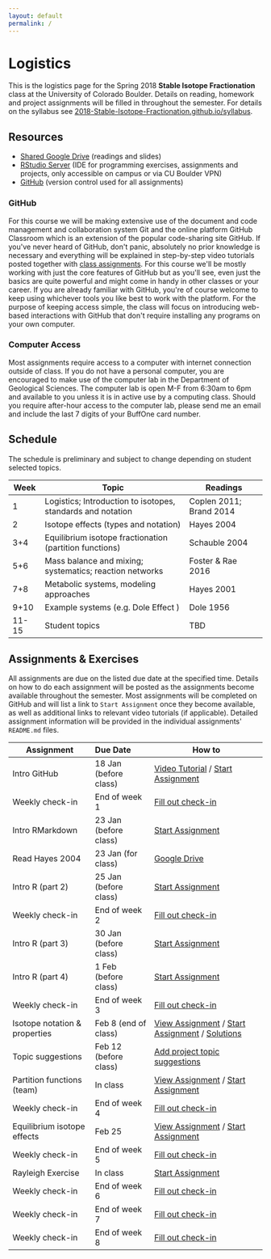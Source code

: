 ```yaml
---
layout: default
permalink: /
---
```


# Logistics

This is the logistics page for the Spring 2018 **Stable Isotope Fractionation** class at the University of Colorado Boulder. Details on reading, homework and project assignments will be filled in throughout the semester. For details on the syllabus see [2018-Stable-Isotope-Fractionation.github.io/syllabus](https://2018-Stable-Isotope-Fractionation.github.io/syllabus).

## Resources

 - [Shared Google Drive](https://goo.gl/yYxMR1) (readings and slides)
 - [RStudio Server](moab.colorado.edu:8787) (IDE for programming exercises, assignments and projects, only accessible on campus or via CU Boulder VPN)
 - [GitHub](https://github.com/) (version control used for all assignments)

### GitHub

For this course we will be making extensive use of the document and code management and collaboration system Git and the online platform GitHub Classroom which is an extension of the popular code-sharing site GitHub. If you've never heard of GitHub, don't panic, absolutely no prior knowledge is necessary and everything will be explained in step-by-step video tutorials posted together with [class assignments](https://2018-Stable-Isotope-Fractionation.github.io/schedule/#assignments). For this course we'll be mostly working with just the core features of GitHub but as you'll see, even just the basics are quite powerful and might come in handy in other classes or your career. If you are already familiar with GitHub, you're of course welcome to keep using whichever tools you like best to work with the platform. For the purpose of keeping access simple, the class will focus on introducing web-based interactions with GitHub that don't require installing any programs on your own computer.

### Computer Access

Most assignments require access to a computer with internet connection outside of class. If you do not have a personal computer, you are encouraged to make use of the computer lab in the Department of Geological Sciences. The computer lab is open M-F from 6:30am to 6pm and available to you unless it is in active use by a computing class. Should you require after-hour access to the computer lab, please send me an email and include the last 7 digits of your BuffOne card number.

## Schedule

The schedule is preliminary and subject to change depending on student selected topics.

Week  | Topic                                                       | Readings
------|-------------------------------------------------------------|------------------------
1     | Logistics; Introduction to isotopes, standards and notation | Coplen 2011; Brand 2014
2     | Isotope effects (types and notation)                        | Hayes 2004
3+4   | Equilibrium isotope fractionation (partition functions)     | Schauble 2004
5+6   | Mass balance and mixing; systematics; reaction networks     | Foster & Rae 2016
7+8   | Metabolic systems, modeling approaches                      | Hayes 2001
9+10  | Example systems (e.g. Dole Effect )                         | Dole 1956
11-15 | Student topics                                              | TBD

## Assignments & Exercises

All assignments are due on the listed due date at the specified time. Details on how to do each assignment will be posted as the assignments become available throughout the semester. Most assignments will be completed on GitHub and will list a link to `Start Assignment` once they become available, as well as additional links to relevant video tutorials (if applicable). Detailed assignment information will be provided in the individual assignments' `README.md` files.


| Assignment                    | Due Date              | How to                                                                                                                                      |
|-------------------------------|:----------------------|---------------------------------------------------------------------------------------------------------------------------------------------|
| Intro GitHub                  | 18 Jan (before class) | [Video Tutorial](https://youtu.be/bRkpm1LTpkY) / [Start Assignment](https://classroom.github.com/a/wAvQp94F)                                |
| Weekly check-in               | End of week 1         | [Fill out check-in](https://goo.gl/forms/HRXTCgUi8AwLEMRr1)                                                                                 |
| Intro RMarkdown               | 23 Jan (before class) | [Start Assignment](https://classroom.github.com/a/2u8l1Z_E)                                                                                 |
| Read Hayes 2004               | 23 Jan (for class)    | [Google Drive](https://goo.gl/yYxMR1)                                                                                                       |
| Intro R (part 2)              | 25 Jan (before class) | [Start Assignment](https://classroom.github.com/a/fO619WiO)                                                                                 |
| Weekly check-in               | End of week 2         | [Fill out check-in](https://goo.gl/forms/dlvbqVdMwBC9Pfyv1)                                                                                 |
| Intro R (part 3)              | 30 Jan (before class) | [Start Assignment](https://classroom.github.com/a/Xpt8I_bV)                                                                                 |
| Intro R (part 4)              | 1 Feb (before class)  | [Start Assignment](https://classroom.github.com/a/ilcAWDFw)                                                                                 |
| Weekly check-in               | End of week 3         | [Fill out check-in](https://goo.gl/forms/ZnNruk9K5vUvLa802)                                                                                 |
| Isotope notation & properties | Feb 8 (end of class)  | [View Assignment](https://goo.gl/oA8xk4) / [Start Assignment](https://classroom.github.com/a/vXT7DF9e) / [Solutions](https://goo.gl/pe8z1e) |
| Topic suggestions             | Feb 12 (before class) | [Add project topic suggestions](https://goo.gl/qhfGYh)                                                                                      |
| Partition functions (team)    | In class              | [View Assignment](https://goo.gl/eiXDb3) / [Start Assignment](https://classroom.github.com/g/VnYn3Zv1)                                      |
| Weekly check-in               | End of week 4         | [Fill out check-in](https://goo.gl/forms/DpMJ29yBCRpExOLj2)                                                                                 |
| Equilibrium isotope effects   | Feb 25                | [View Assignment](https://goo.gl/fpXf7p) / [Start Assignment](https://classroom.github.com/a/KbNzai1M)                                      |
| Weekly check-in               | End of week 5         | [Fill out check-in](https://goo.gl/forms/F2xC1QXJfUW4Jt9m2)                                                                                 |
| Rayleigh Exercise             | In class              | [Start Assignment](https://classroom.github.com/a/rr0l0l-V)                                                                                 |
| Weekly check-in               | End of week 6         | [Fill out check-in](https://goo.gl/forms/1vrfugBBX2MTGros1)                                                                                 |
| Weekly check-in               | End of week 7         | [Fill out check-in](https://goo.gl/forms/Y7OKE68nvIznQHhJ3)                                                                                 |
| Weekly check-in               | End of week 8         | [Fill out check-in](https://goo.gl/forms/wq5nUjln7vgNiJPf1)                                                                                 |
